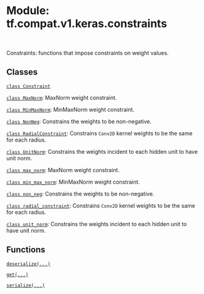 <div itemscope itemtype="http://developers.google.com/ReferenceObject">
<meta itemprop="name" content="tf.compat.v1.keras.constraints" />
<meta itemprop="path" content="Stable" />
</div>

# Module: tf.compat.v1.keras.constraints


<table class="tfo-notebook-buttons tfo-api" align="left">
</table>



Constraints: functions that impose constraints on weight values.



## Classes

[`class Constraint`](../../../../tf/keras/constraints/Constraint.md)

[`class MaxNorm`](../../../../tf/keras/constraints/MaxNorm.md): MaxNorm weight constraint.

[`class MinMaxNorm`](../../../../tf/keras/constraints/MinMaxNorm.md): MinMaxNorm weight constraint.

[`class NonNeg`](../../../../tf/keras/constraints/NonNeg.md): Constrains the weights to be non-negative.

[`class RadialConstraint`](../../../../tf/keras/constraints/RadialConstraint.md): Constrains `Conv2D` kernel weights to be the same for each radius.

[`class UnitNorm`](../../../../tf/keras/constraints/UnitNorm.md): Constrains the weights incident to each hidden unit to have unit norm.

[`class max_norm`](../../../../tf/keras/constraints/MaxNorm.md): MaxNorm weight constraint.

[`class min_max_norm`](../../../../tf/keras/constraints/MinMaxNorm.md): MinMaxNorm weight constraint.

[`class non_neg`](../../../../tf/keras/constraints/NonNeg.md): Constrains the weights to be non-negative.

[`class radial_constraint`](../../../../tf/keras/constraints/RadialConstraint.md): Constrains `Conv2D` kernel weights to be the same for each radius.

[`class unit_norm`](../../../../tf/keras/constraints/UnitNorm.md): Constrains the weights incident to each hidden unit to have unit norm.

## Functions

[`deserialize(...)`](../../../../tf/keras/constraints/deserialize.md)

[`get(...)`](../../../../tf/keras/constraints/get.md)

[`serialize(...)`](../../../../tf/keras/constraints/serialize.md)



